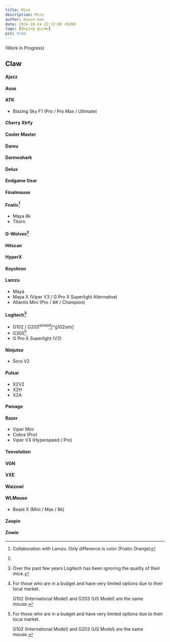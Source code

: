 ```yaml
---
title: Mice
description: Mice
author: mouse man
date: 2024-10-24 22:13:00 +0200
tags: [Buying guide]
pin: true
---
```


(Work in Progress)

## Claw

#### Ajazz

#### Asus

#### ATK

* Blazing Sky F1 (Pro / Pro Max / Ultimate)

#### Cherry Xtrfy

#### Cooler Master 

#### Dareu

#### Darmoshark

#### Delux

#### Endgame Gear

#### Finalmouse

#### Fnatic[^fntc]
* Maya 8k
* Thorn

[^fntc]: Collaboration with Lamzu. Only difference is color (Fnatic Orange)

#### G-Wolves[^gwqc]

[^gwqc]: 

#### Hitscan

#### HyperX 

#### Keychron 

#### Lamzu
* Maya
* Maya X (Viper V3 / G Pro X Superlight Alternative)
* Atlantis Mini (Pro / 4K / Champion)

#### Logitech[^loginote]
* G102 / G203<sup>wired</sup>[^lgtchbudget][^g102sim]
* G305[^lgtchbudget]
* G Pro X Superlight (V2)
  
[^loginote]: Over the past few years Logitech has been ignoring the quality of their mice. 
[^lgtchbudget]: For those who are in a budget and have very limited options due to their local market.
    
    G102 (International Model) and G203 (US Model) are the same mouse.

#### Ninjutso
* Sora V2

#### Pulsar
* X2V2
* X2H
* X2A

#### Pwnage

#### Razer
* Viper Mini
* Cobra (Pro)
* Viper V3 (Hyperspeed / Pro)

#### Teevolution

#### VGN

#### VXE

#### Waizowl

#### WLMouse
* Beast X (Mini / Max / 8k)

#### Zaopin

#### Zowie
